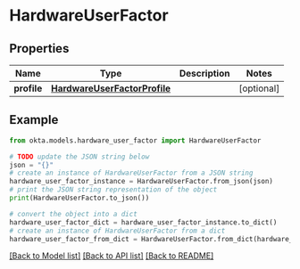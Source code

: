 # HardwareUserFactor


## Properties

Name | Type | Description | Notes
------------ | ------------- | ------------- | -------------
**profile** | [**HardwareUserFactorProfile**](HardwareUserFactorProfile.md) |  | [optional] 

## Example

```python
from okta.models.hardware_user_factor import HardwareUserFactor

# TODO update the JSON string below
json = "{}"
# create an instance of HardwareUserFactor from a JSON string
hardware_user_factor_instance = HardwareUserFactor.from_json(json)
# print the JSON string representation of the object
print(HardwareUserFactor.to_json())

# convert the object into a dict
hardware_user_factor_dict = hardware_user_factor_instance.to_dict()
# create an instance of HardwareUserFactor from a dict
hardware_user_factor_from_dict = HardwareUserFactor.from_dict(hardware_user_factor_dict)
```
[[Back to Model list]](../README.md#documentation-for-models) [[Back to API list]](../README.md#documentation-for-api-endpoints) [[Back to README]](../README.md)


